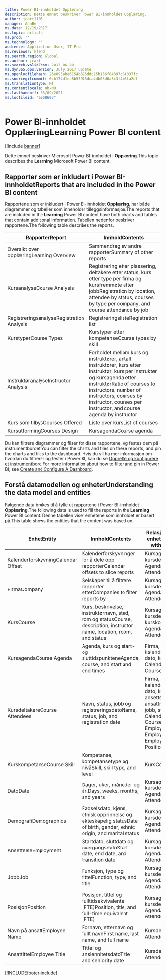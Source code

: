 ```yaml
---
title: Power BI-innholdet Opplæring
description: Dette emnet beskriver Power BI-innholdet Opplæring.
author: jcart1106
manager: AnnBe
ms.date: 12/19/2017
ms.topic: article
ms.prod: ''
ms.technology: ''
audience: Application User, IT Pro
ms.reviewer: kfend
ms.search.region: Global
ms.author: jcart
ms.search.validFrom: 2017-06-30
ms.dyn365.ops.version: July 2017 update
ms.openlocfilehash: 26e895abe6154b395ddc25b136f84397c04037fc
ms.sourcegitcommit: 6cb174d1ec8b55946dca4db03d6a3c3f4c6fa2df
ms.translationtype: HT
ms.contentlocale: nb-NO
ms.lasthandoff: 03/09/2021
ms.locfileid: "5568603"
---
```

# <a name="learning-power-bi-content"></a><span data-ttu-id="d2c4a-103">Power BI-innholdet Opplæring</span><span class="sxs-lookup"><span data-stu-id="d2c4a-103">Learning Power BI content</span></span>

[!include [banner](../includes/banner.md)]

<span data-ttu-id="d2c4a-104">Dette emnet beskriver Microsoft Power BI-innholdet i **Opplæring**.</span><span class="sxs-lookup"><span data-stu-id="d2c4a-104">This topic describes the **Learning** Microsoft Power BI content.</span></span>

## <a name="reports-that-are-included-in-the-power-bi-content"></a><span data-ttu-id="d2c4a-105">Rapporter som er inkludert i Power BI-innholdet</span><span class="sxs-lookup"><span data-stu-id="d2c4a-105">Reports that are included in the Power BI content</span></span>

<span data-ttu-id="d2c4a-106">Rapportene som er inkludert i Power BI-innholdet **Opplæring**, har både diagrammer og tabeller som inneholder tilleggsinformasjon.</span><span class="sxs-lookup"><span data-stu-id="d2c4a-106">The reports that are included in the **Learning** Power BI content have both charts and tables that contain additional information.</span></span> <span data-ttu-id="d2c4a-107">Tabellen nedenfor beskriver rapportene.</span><span class="sxs-lookup"><span data-stu-id="d2c4a-107">The following table describes the reports.</span></span>

| <span data-ttu-id="d2c4a-108">Rapporter</span><span class="sxs-lookup"><span data-stu-id="d2c4a-108">Report</span></span>                | <span data-ttu-id="d2c4a-109">Innhold</span><span class="sxs-lookup"><span data-stu-id="d2c4a-109">Contents</span></span> |
|-----------------------|----------|
| <span data-ttu-id="d2c4a-110">Oversikt over opplæring</span><span class="sxs-lookup"><span data-stu-id="d2c4a-110">Learning Overview</span></span>     | <span data-ttu-id="d2c4a-111">Sammendrag av andre rapporter</span><span class="sxs-lookup"><span data-stu-id="d2c4a-111">Summary of other reports</span></span> |
| <span data-ttu-id="d2c4a-112">Kursanalyse</span><span class="sxs-lookup"><span data-stu-id="d2c4a-112">Course Analysis</span></span>       | <span data-ttu-id="d2c4a-113">Registrering etter plassering, deltakere etter status, kurs etter type per firma og kursfremmøte etter jobb</span><span class="sxs-lookup"><span data-stu-id="d2c4a-113">Registration by location, attendee by status, courses by type per company, and course attendance by job</span></span> |
| <span data-ttu-id="d2c4a-114">Registreringsanalyse</span><span class="sxs-lookup"><span data-stu-id="d2c4a-114">Registration Analysis</span></span> | <span data-ttu-id="d2c4a-115">Registreringsliste</span><span class="sxs-lookup"><span data-stu-id="d2c4a-115">Registration list</span></span> |
| <span data-ttu-id="d2c4a-116">Kurstyper</span><span class="sxs-lookup"><span data-stu-id="d2c4a-116">Course Types</span></span>          | <span data-ttu-id="d2c4a-117">Kurstyper etter kompetanse</span><span class="sxs-lookup"><span data-stu-id="d2c4a-117">Course types by skill</span></span> |
| <span data-ttu-id="d2c4a-118">Instruktøranalyse</span><span class="sxs-lookup"><span data-stu-id="d2c4a-118">Instructor Analysis</span></span>   | <span data-ttu-id="d2c4a-119">Forholdet mellom kurs og instruktører, antall instruktører, kurs etter instruktør, kurs per instruktør og kursagenda etter instruktør</span><span class="sxs-lookup"><span data-stu-id="d2c4a-119">Ratio of courses to instructors, number of instructors, courses by instructor, courses per instructor, and course agenda by instructor</span></span> |
| <span data-ttu-id="d2c4a-120">Kurs som tilbys</span><span class="sxs-lookup"><span data-stu-id="d2c4a-120">Courses Offered</span></span>       | <span data-ttu-id="d2c4a-121">Liste over kurs</span><span class="sxs-lookup"><span data-stu-id="d2c4a-121">List of courses</span></span> |
| <span data-ttu-id="d2c4a-122">Kursutforming</span><span class="sxs-lookup"><span data-stu-id="d2c4a-122">Courses Design</span></span>        | <span data-ttu-id="d2c4a-123">Kursagenda</span><span class="sxs-lookup"><span data-stu-id="d2c4a-123">Course agenda</span></span> |

<span data-ttu-id="d2c4a-124">Du kan filtrere diagrammer og fliser for disse rapportene, og festes dem på instrumentbordet.</span><span class="sxs-lookup"><span data-stu-id="d2c4a-124">You can filter the charts and tiles on these reports, and pin the charts and tiles to the dashboard.</span></span> <span data-ttu-id="d2c4a-125">Hvis du vil ha mer informasjon om hvordan du filtrerer og fester i Power BI, kan du se [Opprette og konfigurere et instrumentbord](https://powerbi.microsoft.com/guided-learning/powerbi-learning-4-2-create-configure-dashboards).</span><span class="sxs-lookup"><span data-stu-id="d2c4a-125">For more information about how to filter and pin in Power BI, see [Create and Configure A Dashboard](https://powerbi.microsoft.com/guided-learning/powerbi-learning-4-2-create-configure-dashboards).</span></span>

## <a name="understanding-the-data-model-and-entities"></a><span data-ttu-id="d2c4a-126">Forstå datamodellen og enheter</span><span class="sxs-lookup"><span data-stu-id="d2c4a-126">Understanding the data model and entities</span></span>

<span data-ttu-id="d2c4a-127">Følgende data brukes til å fylle ut rapportene i Power BI-innholdet **Opplæring**.</span><span class="sxs-lookup"><span data-stu-id="d2c4a-127">The following data is used to fill the reports in the **Learning** Power BI content.</span></span> <span data-ttu-id="d2c4a-128">Denne tabellen viser enhetene som innholdet er basert på.</span><span class="sxs-lookup"><span data-stu-id="d2c4a-128">This table shows the entities that the content was based on.</span></span>

| <span data-ttu-id="d2c4a-129">Enhet</span><span class="sxs-lookup"><span data-stu-id="d2c4a-129">Entity</span></span>           | <span data-ttu-id="d2c4a-130">Innhold</span><span class="sxs-lookup"><span data-stu-id="d2c4a-130">Contents</span></span>                                                         | <span data-ttu-id="d2c4a-131">Relasjoner med andre enheter</span><span class="sxs-lookup"><span data-stu-id="d2c4a-131">Relationships with other entities</span></span> |
|------------------|------------------------------------------------------------------|-----------------------------------|
| <span data-ttu-id="d2c4a-132">Kalenderforskyvning</span><span class="sxs-lookup"><span data-stu-id="d2c4a-132">Calendar Offset</span></span>  | <span data-ttu-id="d2c4a-133">Kalenderforskyvninger for å dele opp rapporter</span><span class="sxs-lookup"><span data-stu-id="d2c4a-133">Calendar offsets to slice reports</span></span>                                | <span data-ttu-id="d2c4a-134">Kursagenda, kursdeltakere</span><span class="sxs-lookup"><span data-stu-id="d2c4a-134">Course Agenda, Course Attendees</span></span> |
| <span data-ttu-id="d2c4a-135">Firma</span><span class="sxs-lookup"><span data-stu-id="d2c4a-135">Company</span></span>          | <span data-ttu-id="d2c4a-136">Selskaper til å filtrere rapporter etter</span><span class="sxs-lookup"><span data-stu-id="d2c4a-136">Companies to filter reports by</span></span>                                   | <span data-ttu-id="d2c4a-137">Kursagenda, kursdeltakere</span><span class="sxs-lookup"><span data-stu-id="d2c4a-137">Course Agenda, Course Attendees</span></span> |
| <span data-ttu-id="d2c4a-138">Kurs</span><span class="sxs-lookup"><span data-stu-id="d2c4a-138">Course</span></span>           | <span data-ttu-id="d2c4a-139">Kurs, beskrivelse, instruktørnavn, sted, rom og status</span><span class="sxs-lookup"><span data-stu-id="d2c4a-139">Course, description, instructor name, location, room, and status</span></span> | <span data-ttu-id="d2c4a-140">Kursagenda, kursdeltakere, kurskompetanse</span><span class="sxs-lookup"><span data-stu-id="d2c4a-140">Course Agenda, Course Attendees, Course Skill</span></span> |
| <span data-ttu-id="d2c4a-141">Kursagenda</span><span class="sxs-lookup"><span data-stu-id="d2c4a-141">Course Agenda</span></span>    | <span data-ttu-id="d2c4a-142">Agenda, kurs og start- og sluttidspunktene</span><span class="sxs-lookup"><span data-stu-id="d2c4a-142">Agenda, course, and start and end times</span></span>                          | <span data-ttu-id="d2c4a-143">Firma, kalenderforskyvning, dato, kurs</span><span class="sxs-lookup"><span data-stu-id="d2c4a-143">Company, Calendar Offset, Date, Course</span></span> |
| <span data-ttu-id="d2c4a-144">Kursdeltakere</span><span class="sxs-lookup"><span data-stu-id="d2c4a-144">Course Attendees</span></span> | <span data-ttu-id="d2c4a-145">Navn, status, jobb og registreringsdato</span><span class="sxs-lookup"><span data-stu-id="d2c4a-145">Name, status, job, and registration date</span></span>                         | <span data-ttu-id="d2c4a-146">Firma, kalenderforskyvning, dato, kurs, demografi, ansettelse, kurs, ansattnavn, ansattittel, jobb, stilling</span><span class="sxs-lookup"><span data-stu-id="d2c4a-146">Company, Calendar Offset, Date, Course, Demographics, Employment, Course, Employee Name, Employee Title, Job, Position</span></span> |
| <span data-ttu-id="d2c4a-147">Kurskompetanse</span><span class="sxs-lookup"><span data-stu-id="d2c4a-147">Course Skill</span></span>     | <span data-ttu-id="d2c4a-148">Kompetanse, kompetansetype og nivå</span><span class="sxs-lookup"><span data-stu-id="d2c4a-148">Skill, skill type, and level</span></span>                                     | <span data-ttu-id="d2c4a-149">Kurs</span><span class="sxs-lookup"><span data-stu-id="d2c4a-149">Course</span></span> |
| <span data-ttu-id="d2c4a-150">Dato</span><span class="sxs-lookup"><span data-stu-id="d2c4a-150">Date</span></span>             | <span data-ttu-id="d2c4a-151">Dager, uker, måneder og år.</span><span class="sxs-lookup"><span data-stu-id="d2c4a-151">Days, weeks, months, and years</span></span>                                   | <span data-ttu-id="d2c4a-152">Kursagenda, kursdeltakere</span><span class="sxs-lookup"><span data-stu-id="d2c4a-152">Course Agenda, Course Attendees</span></span> |
| <span data-ttu-id="d2c4a-153">Demografi</span><span class="sxs-lookup"><span data-stu-id="d2c4a-153">Demographics</span></span>     | <span data-ttu-id="d2c4a-154">Fødselsdato, kjønn, etnisk opprinnelse og ekteskapelig status</span><span class="sxs-lookup"><span data-stu-id="d2c4a-154">Date of birth, gender, ethnic origin, and marital status</span></span>         | <span data-ttu-id="d2c4a-155">Kursagenda, kursdeltakere</span><span class="sxs-lookup"><span data-stu-id="d2c4a-155">Course Agenda, Course Attendees</span></span> |
| <span data-ttu-id="d2c4a-156">Ansettelse</span><span class="sxs-lookup"><span data-stu-id="d2c4a-156">Employment</span></span>       | <span data-ttu-id="d2c4a-157">Startdato, sluttdato og overgangsdato</span><span class="sxs-lookup"><span data-stu-id="d2c4a-157">Start date, end date, and transition date</span></span>                        | <span data-ttu-id="d2c4a-158">Kursagenda, kursdeltakere</span><span class="sxs-lookup"><span data-stu-id="d2c4a-158">Course Agenda, Course Attendees</span></span> |
| <span data-ttu-id="d2c4a-159">Jobb</span><span class="sxs-lookup"><span data-stu-id="d2c4a-159">Job</span></span>              | <span data-ttu-id="d2c4a-160">Funksjon, type og tittel</span><span class="sxs-lookup"><span data-stu-id="d2c4a-160">Function, type, and title</span></span>                                        | <span data-ttu-id="d2c4a-161">Kursagenda, kursdeltakere</span><span class="sxs-lookup"><span data-stu-id="d2c4a-161">Course Agenda, Course Attendees</span></span> |
| <span data-ttu-id="d2c4a-162">Posisjon</span><span class="sxs-lookup"><span data-stu-id="d2c4a-162">Position</span></span>         | <span data-ttu-id="d2c4a-163">Posisjon, tittel og fulltidsekvivalente (FTE)</span><span class="sxs-lookup"><span data-stu-id="d2c4a-163">Position, title, and full-time equivalent (FTE)</span></span>                  | <span data-ttu-id="d2c4a-164">Kursagenda, kursdeltakere</span><span class="sxs-lookup"><span data-stu-id="d2c4a-164">Course Agenda, Course Attendees</span></span> |
| <span data-ttu-id="d2c4a-165">Navn på ansatt</span><span class="sxs-lookup"><span data-stu-id="d2c4a-165">Employee Name</span></span>    | <span data-ttu-id="d2c4a-166">Fornavn, etternavn og fullt navn</span><span class="sxs-lookup"><span data-stu-id="d2c4a-166">First name, last name, and full name</span></span>                             | <span data-ttu-id="d2c4a-167">Kursdeltakere</span><span class="sxs-lookup"><span data-stu-id="d2c4a-167">Course Attendees</span></span> |
| <span data-ttu-id="d2c4a-168">Ansattittel</span><span class="sxs-lookup"><span data-stu-id="d2c4a-168">Employee Title</span></span>   | <span data-ttu-id="d2c4a-169">Tittel og ansiennitetsdato</span><span class="sxs-lookup"><span data-stu-id="d2c4a-169">Title and seniority date</span></span>                                         | <span data-ttu-id="d2c4a-170">Kursdeltakere</span><span class="sxs-lookup"><span data-stu-id="d2c4a-170">Course Attendees</span></span> |


[!INCLUDE[footer-include](../../../includes/footer-banner.md)]